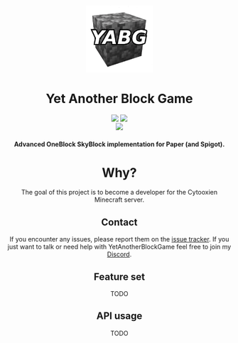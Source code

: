 <div align="center">
  <img src="https://raw.githubusercontent.com/FlorianMichael/YetAnotherBlockGame/main/.github/yabg.png" width="150">
  <h1>Yet Another Block Game</h1>
  <img src="https://img.shields.io/badge/Enviroment-Server-purple">
  <a href="https://discord.gg/viaversion"><img src="https://img.shields.io/discord/316206679014244363?color=0098DB&label=Discord&logo=discord&logoColor=0098DB"></a> <br />
  <a href="https://github.com/FlorianMichael/YetAnotherBlockGame/actions/workflows/build.yml"><img src="https://github.com/FlorianMichael/YetAnotherBlockGame/actions/workflows/build.yml/badge.svg?branch=main"></a>  

#### Advanced OneBlock SkyBlock implementation for Paper (and Spigot).

# Why?
The goal of this project is to become a developer for the Cytooxien Minecraft server.

## Contact
If you encounter any issues, please report them on the [issue tracker](https://github.com/FlorianMichael/YetAnotherBlockGame/issues). If you just want to talk or need help with YetAnotherBlockGame feel free to join my [Discord](https://discord.gg/BwWhCHUKDf).

## Feature set
TODO

## API usage
TODO